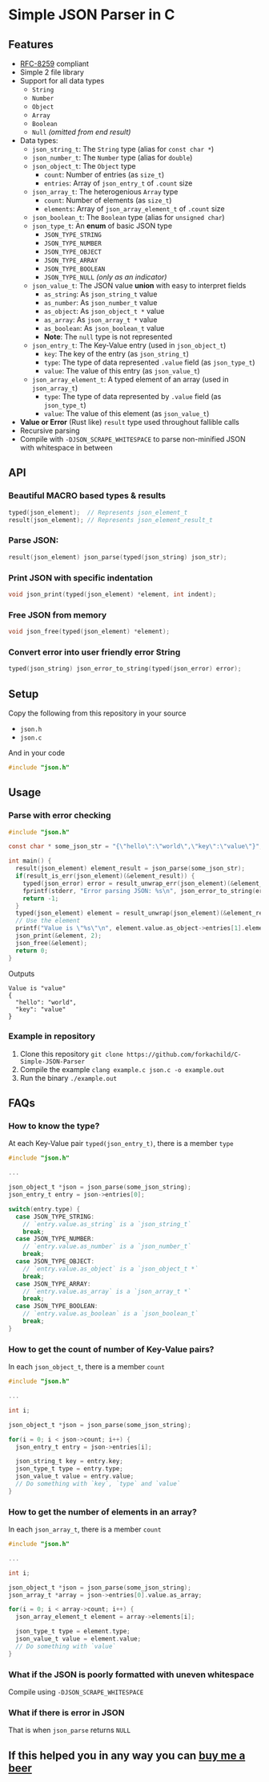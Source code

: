 # Simple JSON Parser in C

## Features

 * [RFC-8259](https://datatracker.ietf.org/doc/html/rfc8259) compliant
 * Simple 2 file library
 * Support for all data types
   * `String`
   * `Number`
   * `Object`
   * `Array`
   * `Boolean`
   * `Null` _(omitted from end result)_
 * Data types:
   * `json_string_t`: The `String` type (alias for `const char *`)
   * `json_number_t`: The `Number` type (alias for `double`)
   * `json_object_t`: The `Object` type
     * `count`: Number of entries (as `size_t`)
     * `entries`: Array of `json_entry_t` of `.count` size
   * `json_array_t`: The heterogenious `Array` type
     * `count`: Number of elements (as `size_t`)
     * `elements`: Array of `json_array_element_t` of `.count` size
   * `json_boolean_t`: The `Boolean` type (alias for `unsigned char`)
   * `json_type_t`: An **enum** of basic JSON type
     * `JSON_TYPE_STRING`
     * `JSON_TYPE_NUMBER`
     * `JSON_TYPE_OBJECT`
     * `JSON_TYPE_ARRAY`
     * `JSON_TYPE_BOOLEAN`
     * `JSON_TYPE_NULL` _(only as an indicator)_
   * `json_value_t`: The JSON value **union** with easy to interpret fields
     * `as_string`: As `json_string_t` value
     * `as_number`: As `json_number_t` value
     * `as_object`: As `json_object_t *` value
     * `as_array`: As `json_array_t *` value
     * `as_boolean`: As `json_boolean_t` value
     * **Note**: The `null` type is not represented
   * `json_entry_t`: The Key-Value entry (used in `json_object_t`)
     * `key`: The key of the entry (as `json_string_t`)
     * `type`: The type of data represented `.value` field (as `json_type_t`)
     * `value`: The value of this entry (as `json_value_t`)
   * `json_array_element_t`: A typed element of an array (used in `json_array_t`)
     * `type`: The type of data represented by `.value` field (as `json_type_t`)
     * `value`: The value of this element (as `json_value_t`)
 * **Value or Error** (Rust like) `result` type used throughout fallible calls
 * Recursive parsing
 * Compile with `-DJSON_SCRAPE_WHITESPACE` to parse non-minified JSON with whitespace in between

## API

### Beautiful MACRO based types & results
```C
typed(json_element);  // Represents json_element_t
result(json_element); // Represents json_element_result_t
```
### Parse JSON:
```C
result(json_element) json_parse(typed(json_string) json_str);
```
### Print JSON with specific indentation
```C
void json_print(typed(json_element) *element, int indent);
```
### Free JSON from memory
```C
void json_free(typed(json_element) *element);
```
### Convert error into user friendly error String
```C
typed(json_string) json_error_to_string(typed(json_error) error);
```

## Setup

Copy the following from this repository in your source

 * `json.h`
 * `json.c`

And in your code

```C
#include "json.h"
```

## Usage

### Parse with error checking

```C
#include "json.h"

const char * some_json_str = "{\"hello\":\"world\",\"key\":\"value\"}";

int main() {
  result(json_element) element_result = json_parse(some_json_str);
  if(result_is_err(json_element)(&element_result)) {
    typed(json_error) error = result_unwrap_err(json_element)(&element_result);
    fprintf(stderr, "Error parsing JSON: %s\n", json_error_to_string(error));
    return -1;
  }
  typed(json_element) element = result_unwrap(json_element)(&element_result);
  // Use the element
  printf("Value is \"%s\"\n", element.value.as_object->entries[1].element.value.as_string);
  json_print(&element, 2);
  json_free(&element);
  return 0;
}
```
Outputs

```
Value is "value"
{
  "hello": "world",
  "key": "value"
}
```

### Example in repository

 1. Clone this repository `git clone https://github.com/forkachild/C-Simple-JSON-Parser`
 2. Compile the example `clang example.c json.c -o example.out`
 3. Run the binary `./example.out`

## FAQs

### How to know the type?

At each Key-Value pair `typed(json_entry_t)`, there is a member `type`

```C
#include "json.h"

...

json_object_t *json = json_parse(some_json_string);
json_entry_t entry = json->entries[0];

switch(entry.type) {
  case JSON_TYPE_STRING:
    // `entry.value.as_string` is a `json_string_t`
    break;
  case JSON_TYPE_NUMBER:
    // `entry.value.as_number` is a `json_number_t`
    break;
  case JSON_TYPE_OBJECT:
    // `entry.value.as_object` is a `json_object_t *`
    break;
  case JSON_TYPE_ARRAY:
    // `entry.value.as_array` is a `json_array_t *`
    break;
  case JSON_TYPE_BOOLEAN:
    // `entry.value.as_boolean` is a `json_boolean_t`
    break;
}
```

### How to get the count of number of Key-Value pairs?

In each `json_object_t`, there is a member `count`

```C
#include "json.h"

...

int i;

json_object_t *json = json_parse(some_json_string);

for(i = 0; i < json->count; i++) {
  json_entry_t entry = json->entries[i];

  json_string_t key = entry.key;
  json_type_t type = entry.type;
  json_value_t value = entry.value;
  // Do something with `key`, `type` and `value`
}
```

### How to get the number of elements in an array?

In each `json_array_t`, there is a member `count`

```C
#include "json.h"

...

int i;

json_object_t *json = json_parse(some_json_string);
json_array_t *array = json->entries[0].value.as_array;

for(i = 0; i < array->count; i++) {
  json_array_element_t element = array->elements[i];

  json_type_t type = element.type;
  json_value_t value = element.value;
  // Do something with `value`
}
```

### What if the JSON is poorly formatted with uneven whitespace

Compile using `-DJSON_SCRAPE_WHITESPACE`

### What if there is error in JSON

That is when `json_parse` returns `NULL`

## If this helped you in any way you can [buy me a beer](https://www.paypal.me/suhelchakraborty)
